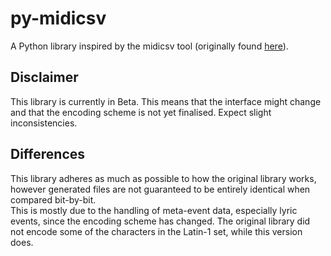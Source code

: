 # py-midicsv
A Python library inspired by the midicsv tool (originally found [here](http://www.fourmilab.ch/webtools/midicsv/)).

## Disclaimer
This library is currently in Beta. This means that the interface might change and that the encoding scheme is not yet finalised. Expect slight inconsistencies.

## Differences
This library adheres as much as possible to how the original library works, however generated files are not guaranteed to be entirely identical when compared bit-by-bit.  
This is mostly due to the handling of meta-event data, especially lyric events, since the encoding scheme has changed. The original library did not encode some of the characters in the Latin-1 set, while this version does.

